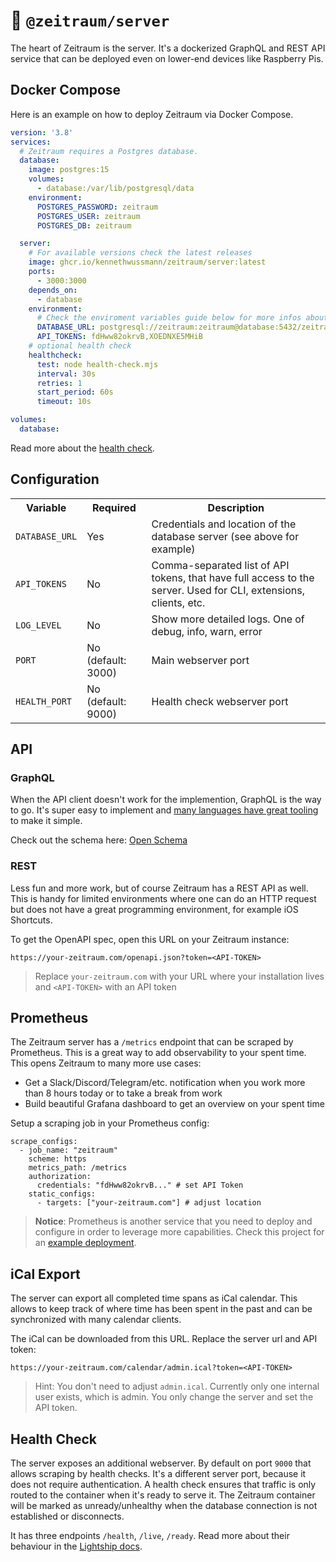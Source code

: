 # 🚢 `@zeitraum/server`

The heart of Zeitraum is the server. It's a dockerized GraphQL and REST API service that can be deployed even on lower-end devices like Raspberry Pis.

## Docker Compose

Here is an example on how to deploy Zeitraum via Docker Compose.

```YAML
version: '3.8'
services:
  # Zeitraum requires a Postgres database.
  database:
    image: postgres:15
    volumes:
      - database:/var/lib/postgresql/data
    environment:
      POSTGRES_PASSWORD: zeitraum
      POSTGRES_USER: zeitraum
      POSTGRES_DB: zeitraum

  server:
    # For available versions check the latest releases
    image: ghcr.io/kennethwussmann/zeitraum/server:latest
    ports:
      - 3000:3000
    depends_on:
      - database
    environment:
      # Check the enviroment variables guide below for more infos about available settings
      DATABASE_URL: postgresql://zeitraum:zeitraum@database:5432/zeitraum
      API_TOKENS: fdHww82okrvB,XOEDNXE5MHiB
    # optional health check
    healthcheck:
      test: node health-check.mjs
      interval: 30s
      retries: 1
      start_period: 60s
      timeout: 10s

volumes:
  database:
```

Read more about the [health check](#health-check).

## Configuration

<table>
  <tr>
    <th>Variable</th>
    <th>Required</th>
    <th>Description</th>
  </tr>
  <tr>
    <td><code>DATABASE_URL</code></td>
    <td>Yes</td>
    <td>Credentials and location of the database server (see above for example)</td>
  </tr>
  <tr>
    <td><code>API_TOKENS</code></td>
    <td>No</td>
    <td>Comma-separated list of API tokens, that have full access to the server. Used for CLI, extensions, clients, etc.</td>
  </tr>
  <tr>
    <td><code>LOG_LEVEL</code></td>
    <td>No</td>
    <td>Show more detailed logs. One of debug, info, warn, error</td>
  </tr>
  <tr>
    <td><code>PORT</code></td>
    <td>No (default: 3000)</td>
    <td>Main webserver port</td>
  </tr>
  <tr>
    <td><code>HEALTH_PORT</code></td>
    <td>No (default: 9000)</td>
    <td>Health check webserver port</td>
  </tr>
</table>

## API

### GraphQL

When the API client doesn't work for the implemention, GraphQL is the way to go. It's super easy to implement and [many languages have great tooling](https://graphql.org/code/) to make it simple.

Check out the schema here: [Open Schema](./src/api/graphql/schema.graphql)

### REST

Less fun and more work, but of course Zeitraum has a REST API as well. This is handy for limited environments where one can do an HTTP request but does not have a great programming environment, for example iOS Shortcuts.

To get the OpenAPI spec, open this URL on your Zeitraum instance:

```
https://your-zeitraum.com/openapi.json?token=<API-TOKEN>
```

> Replace `your-zeitraum.com` with your URL where your installation lives and `<API-TOKEN>` with an API token

## Prometheus

The Zeitraum server has a `/metrics` endpoint that can be scraped by Prometheus. This is a great way to add observability to your spent time. This opens Zeitraum to many more use cases:

- Get a Slack/Discord/Telegram/etc. notification when you work more than 8 hours today or to take a break from work
- Build beautiful Grafana dashboard to get an overview on your spent time

Setup a scraping job in your Prometheus config:

```YML
scrape_configs:
  - job_name: "zeitraum"
    scheme: https
    metrics_path: /metrics
    authorization:
      credentials: "fdHww82okrvB..." # set API Token
    static_configs:
      - targets: ["your-zeitraum.com"] # adjust location
```

> **Notice**: Prometheus is another service that you need to deploy and configure in order to leverage more capabilities. Check this project for an [example deployment](https://github.com/vegasbrianc/prometheus/).

## iCal Export

The server can export all completed time spans as iCal calendar. This allows to keep track of where time has been spent in the past and can be synchronized with many calendar clients.

The iCal can be downloaded from this URL. Replace the server url and API token:

```
https://your-zeitraum.com/calendar/admin.ical?token=<API-TOKEN>
```

> Hint: You don't need to adjust `admin.ical`. Currently only one internal user exists, which is admin. You only change the server and set the API token.

## Health Check

The server exposes an additional webserver. By default on port `9000` that allows scraping by health checks. It's a different server port, because it does not require authentication. A health check ensures that traffic is only routed to the container when it's ready to serve it. The Zeitraum container will be marked as unready/unhealthy when the database connection is not established or disconnects.

It has three endpoints `/health`, `/live`, `/ready`. Read more about their behaviour in the [Lightship docs](https://github.com/gajus/lightship#health).
